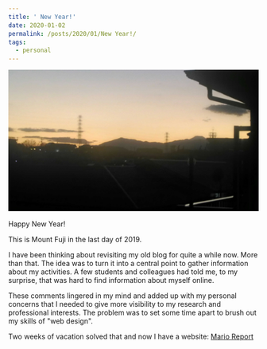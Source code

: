```yaml
---
title: ' New Year!'
date: 2020-01-02
permalink: /posts/2020/01/New Year!/
tags:
  - personal
---
```


<img src="/images/posts/2020-01-02/fuji-horizon.jpg" width="600">

Happy New Year!

This is Mount Fuji in the last day of 2019.

I have been thinking about revisiting my old blog for quite a while now. More than that. The idea was to turn it into a central point to gather information about my activities. A few students and colleagues had told me, to my surprise, that was hard to find information about myself online. 

These comments lingered in my mind and added up with my personal concerns that I needed to give more visibility to my research and professional interests. The problem was to set some time apart to brush out my skills of "web design". 

Two weeks of vacation solved that and now I have a website: [Mario Report](/)




